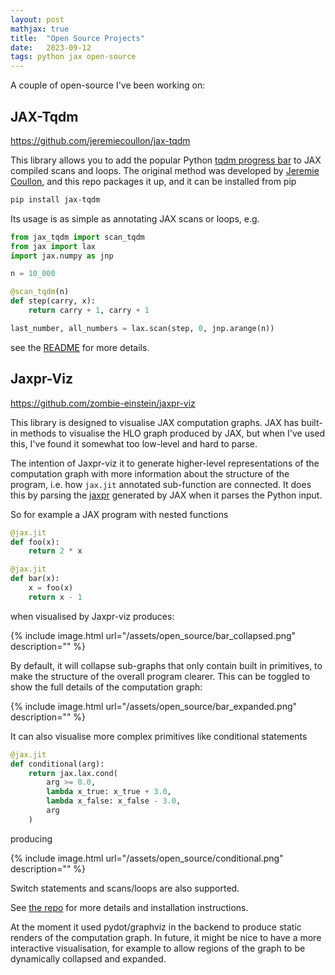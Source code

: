 ```yaml
---
layout: post
mathjax: true
title:  "Open Source Projects"
date:   2023-09-12
tags: python jax open-source
---
```


A couple of open-source I've been working on: 

## JAX-Tqdm

https://github.com/jeremiecoullon/jax-tqdm

This library allows you to add the popular Python [tqdm progress bar](https://github.com/tqdm/tqdm)
to JAX compiled scans and loops. The original method was developed by
[Jeremie Coullon](https://github.com/jeremiecoullon), and this repo packages it up, 
and it can be installed from pip

```bash
pip install jax-tqdm
```

Its usage is as simple as annotating JAX scans or loops, e.g.

```python
from jax_tqdm import scan_tqdm
from jax import lax
import jax.numpy as jnp

n = 10_000

@scan_tqdm(n)
def step(carry, x):
    return carry + 1, carry + 1

last_number, all_numbers = lax.scan(step, 0, jnp.arange(n))
```

see the [README](https://github.com/jeremiecoullon/jax-tqdm#example-usage)
for more details.

## Jaxpr-Viz

https://github.com/zombie-einstein/jaxpr-viz

This library is designed to visualise JAX computation graphs. JAX has built-in
methods to visualise the HLO graph produced by JAX, but when I've used this, 
I've found it somewhat too low-level and hard to parse.

The intention of Jaxpr-viz it to generate higher-level representations of the
computation graph with more information about the structure of the program,
i.e. how `jax.jit` annotated sub-function are connected. It does this
by parsing the [jaxpr](https://jax.readthedocs.io/en/latest/jaxpr.html) generated
by JAX when it parses the Python input.

So for example a JAX program with nested functions 

```python
@jax.jit
def foo(x):
    return 2 * x

@jax.jit
def bar(x):
    x = foo(x)
    return x - 1
```

when visualised by Jaxpr-viz produces:

{% include image.html 
url="/assets/open_source/bar_collapsed.png" 
description="" %}

By default, it will collapse sub-graphs that only contain built in primitives, to
make the structure of the overall program clearer. This can be toggled to show
the full details of the computation graph:

{% include image.html 
url="/assets/open_source/bar_expanded.png" 
description="" %}

It can also visualise more complex primitives like conditional statements

```python
@jax.jit
def conditional(arg):
    return jax.lax.cond(
        arg >= 0.0,
        lambda x_true: x_true + 3.0,
        lambda x_false: x_false - 3.0,
        arg
    )
```

producing

{% include image.html 
url="/assets/open_source/conditional.png" 
description="" %}

Switch statements and scans/loops are also supported.

See [the repo](https://github.com/zombie-einstein/jaxpr-viz) for more details and installation 
instructions.

At the moment it used pydot/graphviz in the backend to produce static renders of the 
computation graph. In future, it might be nice to have a more interactive visualisation, for 
example to allow regions of the graph to be dynamically collapsed and expanded.

